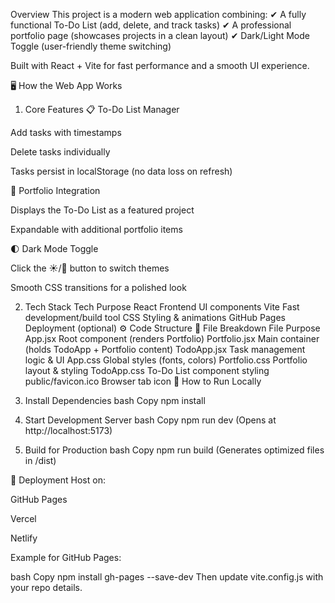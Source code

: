 Overview
This project is a modern web application combining:
✔ A fully functional To-Do List (add, delete, and track tasks)
✔ A professional portfolio page (showcases projects in a clean layout)
✔ Dark/Light Mode Toggle (user-friendly theme switching)

Built with React + Vite for fast performance and a smooth UI experience.

🖥️ How the Web App Works
1. Core Features
📋 To-Do List Manager

Add tasks with timestamps

Delete tasks individually

Tasks persist in localStorage (no data loss on refresh)

🎨 Portfolio Integration

Displays the To-Do List as a featured project

Expandable with additional portfolio items

🌓 Dark Mode Toggle

Click the ☀️/🌙 button to switch themes

Smooth CSS transitions for a polished look

2. Tech Stack
Tech	Purpose
React	Frontend UI components
Vite	Fast development/build tool
CSS	Styling & animations
GitHub Pages	Deployment (optional)
⚙️ Code Structure
📂 File Breakdown
File	Purpose
App.jsx	Root component (renders Portfolio)
Portfolio.jsx	Main container (holds TodoApp + Portfolio content)
TodoApp.jsx	Task management logic & UI
App.css	Global styles (fonts, colors)
Portfolio.css	Portfolio layout & styling
TodoApp.css	To-Do List component styling
public/favicon.ico	Browser tab icon
🔧 How to Run Locally
1. Install Dependencies
bash
Copy
npm install
2. Start Development Server
bash
Copy
npm run dev
(Opens at http://localhost:5173)

3. Build for Production
bash
Copy
npm run build
(Generates optimized files in /dist)

🔗 Deployment
Host on:

GitHub Pages

Vercel

Netlify

Example for GitHub Pages:

bash
Copy
npm install gh-pages --save-dev
Then update vite.config.js with your repo details.

